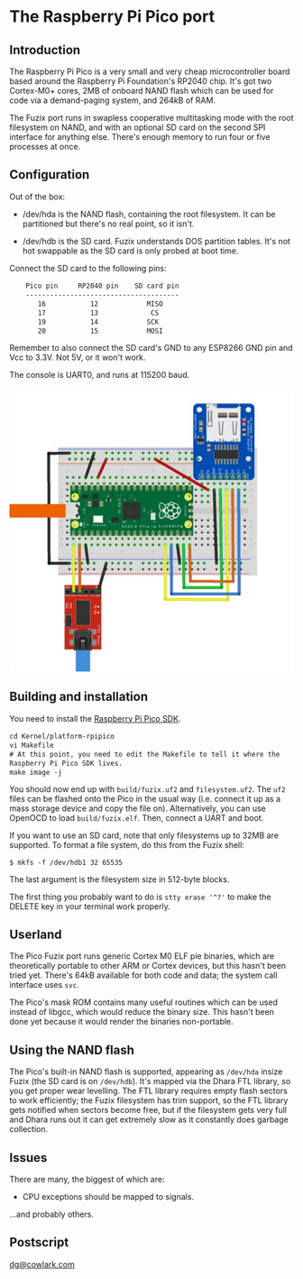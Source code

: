 # The Raspberry Pi Pico port

## Introduction

The Raspberry Pi Pico is a very small and very cheap microcontroller board
based around the Raspberry Pi Foundation's RP2040 chip. It's got two Cortex-M0+
cores, 2MB of onboard NAND flash which can be used for code via a demand-paging
system, and 264kB of RAM.

The Fuzix port runs in swapless cooperative multitasking mode with the root
filesystem on NAND, and with an optional SD card on the second SPI interface
for anything else. There's enough memory to run four or five processes at once.

## Configuration

Out of the box:

  - /dev/hda is the NAND flash, containing the root filesystem. It can be
	partitioned but there's no real point, so it isn't.

  - /dev/hdb is the SD card. Fuzix understands DOS partition tables. It's not
	hot swappable as the SD card is only probed at boot time.

Connect the SD card to the following pins:

        Pico pin     RP2040 pin    SD card pin
        --------------------------------------
           16           12            MISO
           17           13             CS
           19           14            SCK
           20           15            MOSI

Remember to also connect the SD card's GND to any ESP8266 GND pin and Vcc to
3.3V. Not 5V, or it won't work.

The console is UART0, and runs at 115200 baud.

![Wiring diagram](doc/wiring.jpg)

## Building and installation

You need to install the [Raspberry Pi Pico SDK](https://www.raspberrypi.org/documentation/pico/getting-started/).

```
cd Kernel/platform-rpipico
vi Makefile
# At this point, you need to edit the Makefile to tell it where the Raspberry Pi Pico SDK lives.
make image -j
```

You should now end up with `build/fuzix.uf2` and `filesystem.uf2`. The `uf2`
files can be flashed onto the Pico in the usual way (i.e. connect it up as a
mass storage device and copy the file on). Alternatively, you can use OpenOCD
to load `build/fuzix.elf`. Then, connect a UART and boot.

If you want to use an SD card, note that only filesystems up to 32MB are
supported. To format a file system, do this from the Fuzix shell:

```
$ mkfs -f /dev/hdb1 32 65535
```

The last argument is the filesystem size in 512-byte blocks.

The first thing you probably want to do is `stty erase '^?'` to make the DELETE
key in your terminal work properly.

## Userland

The Pico Fuzix port runs generic Cortex M0 ELF pie binaries, which are
theoretically portable to other ARM or Cortex devices, but this hasn't been
tried yet. There's 64kB available for both code and data; the system call
interface uses `svc`.

The Pico's mask ROM contains many useful routines which can be used instead of
libgcc, which would reduce the binary size. This hasn't been done yet because
it would render the binaries non-portable.

## Using the NAND flash

The Pico's built-in NAND flash is supported, appearing as `/dev/hda` insize
Fuzix (the SD card is on `/dev/hdb`).  It's mapped via the Dhara FTL library,
so you get proper wear levelling.  The FTL library requires empty flash sectors
to work efficiently; the Fuzix filesystem has trim support, so the FTL library
gets notified when sectors become free, but if the filesystem gets very full
and Dhara runs out it can get extremely slow as it constantly does garbage
collection.

## Issues

There are many, the biggest of which are:

  - CPU exceptions should be mapped to signals.

...and probably others.

## Postscript

dg@cowlark.com

